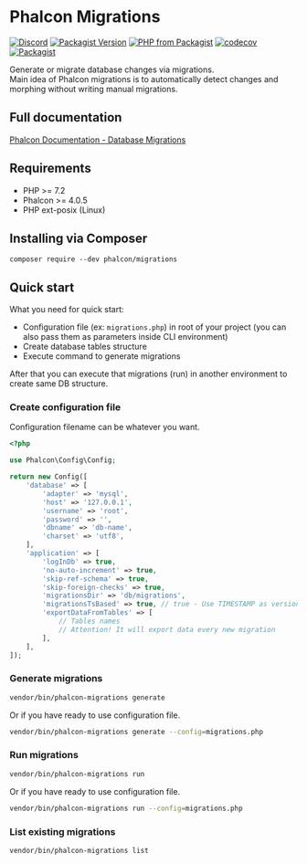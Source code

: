 # Phalcon Migrations

[![Discord](https://img.shields.io/discord/310910488152375297?label=Discord)](http://phalcon.link/discord)
[![Packagist Version](https://img.shields.io/packagist/v/phalcon/migrations)](https://packagist.org/packages/phalcon/migrations)
[![PHP from Packagist](https://img.shields.io/packagist/php-v/phalcon/migrations)](https://packagist.org/packages/phalcon/migrations)
[![codecov](https://codecov.io/gh/phalcon/migrations/branch/master/graph/badge.svg)](https://codecov.io/gh/phalcon/migrations)
[![Packagist](https://img.shields.io/packagist/dd/phalcon/migrations)](https://packagist.org/packages/phalcon/migrations/stats)

Generate or migrate database changes via migrations.  
Main idea of Phalcon migrations is to automatically detect changes and morphing without writing manual migrations.

## Full documentation

[Phalcon Documentation - Database Migrations](https://docs.phalcon.io/latest/en/db-migrations)

## Requirements

*  PHP >= 7.2
*  Phalcon >= 4.0.5
*  PHP ext-posix (Linux)

## Installing via Composer

```
composer require --dev phalcon/migrations
```

## Quick start

What you need for quick start:

*  Configuration file (ex: `migrations.php`) in root of your project (you can also pass them as parameters inside CLI environment)
*  Create database tables structure
*  Execute command to generate migrations

After that you can execute that migrations (run) in another environment to create same DB structure.

### Create configuration file

Configuration filename can be whatever you want.

```php
<?php

use Phalcon\Config\Config;

return new Config([
    'database' => [
        'adapter' => 'mysql',
        'host' => '127.0.0.1',
        'username' => 'root',
        'password' => '',
        'dbname' => 'db-name',
        'charset' => 'utf8',
    ],
    'application' => [
        'logInDb' => true,
        'no-auto-increment' => true,
        'skip-ref-schema' => true,
        'skip-foreign-checks' => true,
        'migrationsDir' => 'db/migrations',
        'migrationsTsBased' => true, // true - Use TIMESTAMP as version name, false - use versions
        'exportDataFromTables' => [
            // Tables names
            // Attention! It will export data every new migration
        ],
    ],
]);
```

### Generate migrations

```bash
vendor/bin/phalcon-migrations generate
```

Or if you have ready to use configuration file.
```bash
vendor/bin/phalcon-migrations generate --config=migrations.php
```

### Run migrations

```bash
vendor/bin/phalcon-migrations run
```

Or if you have ready to use configuration file.
```bash
vendor/bin/phalcon-migrations run --config=migrations.php
```

### List existing migrations

```bash
vendor/bin/phalcon-migrations list
```
